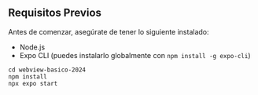 
## Requisitos Previos

Antes de comenzar, asegúrate de tener lo siguiente instalado:

- Node.js
- Expo CLI (puedes instalarlo globalmente con `npm install -g expo-cli`)

```
cd webview-basico-2024
npm install
npx expo start
```



